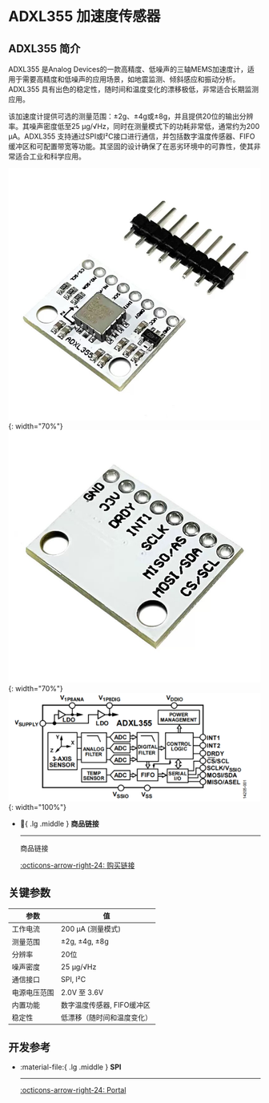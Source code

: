 # ADXL355 加速度传感器

## ADXL355 简介

ADXL355 是Analog Devices的一款高精度、低噪声的三轴MEMS加速度计，适用于需要高精度和低噪声的应用场景，如地震监测、倾斜感应和振动分析。ADXL355 具有出色的稳定性，随时间和温度变化的漂移极低，非常适合长期监测应用。

该加速度计提供可选的测量范围：±2g、±4g或±8g，并且提供20位的输出分辨率。其噪声密度低至25 µg/√Hz，同时在测量模式下的功耗非常低，通常约为200 µA。ADXL355 支持通过SPI或I²C接口进行通信，并包括数字温度传感器、FIFO缓冲区和可配置带宽等功能。其坚固的设计确保了在恶劣环境中的可靠性，使其非常适合工业和科学应用。

![FRONT](355front.jpg){: width="70%"}
![BACK](355back.jpg){: width="70%"}
![ADXL355](ADXL355.png){: width="100%"}

<div class="grid cards" markdown>

-   :shopping_cart:{ .lg .middle } __商品链接__

    ---

    商品链接


    [:octicons-arrow-right-24: <a href="https://m.tb.cn/h.gOAa1c9dkkkeJvb?tk=AzO934Jjml0" target="_blank"> 购买链接 </a>](#)

</div>

## 关键参数

| 参数               | 值                           |
|--------------------|------------------------------|
| 工作电流           | 200 µA (测量模式)            |
| 测量范围           | ±2g, ±4g, ±8g                |
| 分辨率             | 20位                         |
| 噪声密度           | 25 µg/√Hz                    |
| 通信接口           | SPI, I²C                     |
| 电源电压范围       | 2.0V 至 3.6V                 |
| 内置功能           | 数字温度传感器, FIFO缓冲区  |
| 稳定性             | 低漂移（随时间和温度变化）  |

## 开发参考

<div class="grid cards" markdown>

-   :material-file:{ .lg .middle } __SPI__

    ---

    [:octicons-arrow-right-24: <a href="https://blog.csdn.net/as480133937/article/details/105764119" target="_blank"> Portal </a>](#)

</div>